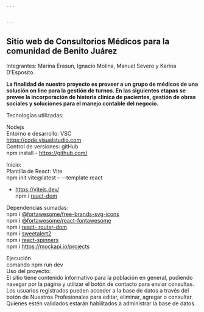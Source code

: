 ```yaml
---


---
```


<h2 id="sitio-web-de-consultorios-médicos-para-la-comunidad-de-benito-juárez">Sitio web de Consultorios Médicos para la comunidad de Benito Juárez</h2>
<p>Integrantes: Marina Erasun, Ignacio Molina, Manuel Severo y Karina D’Esposito.</p>
<p><strong>La finalidad de nuestro proyecto es proveer a un grupo de médicos de una solución on line para la gestión de turnos. En las siguientes etapas se prevee la incorporación de historia clínica de pacientes, gestión de obras sociales y soluciones para el manejo contable del negocio.</strong></p>
<p>Tecnologías utilizadas:</p>
<p>Nodejs<br>
Entorno e desarrollo: VSC<br>
 <a href="https://code.visualstudio.com/"> https://code.visualstudio.com </a><br>
Control de versiones: gitHub<br>
npm install - <a href="https://github.com/"> https://github.com/ </a></p>
<p>Inicio:<br>
Plantilla de React: Vite<br>
npm init vite@latest – --template react</p>
<ul>
<li><a href="https://vitejs.dev/"> https://vitejs.dev/ </a><br>
npm i <a href="reaccionar-dom"> react-dom </a></li>
</ul>
<p>Dependencias sumadas:<br>
npm i <a href="@fortawesome/free-brands-svg-icons">@fortawesome/free-brands-svg-icons </a><br>
npm i <a href="@fortawesome/react-fontawesome"> @fortawesome/react-fontawesome </a><br>
npm i <a href="react-router-dom"> react- router-dom </a><br>
npm i <a href="sweetalert2"> sweetalert2 </a><br>
npm i <a href="react-spinners"> react-spinners </a><br>
npm i <a href="https://mockapi.io/projects"> https://mockapi.io/projects </a></p>
<p>Ejecución<br>
comando npm run dev<br>
Uso del proyecto:<br>
El sitio tiene contenido informativo para la población en general, pudiendo navegar por la página y utilizar el  botón de contacto para enviar consultas.<br>
Los usuarios registrados pueden acceder a la base de datos a través del botón de Nuestros Profesionales para editar, eliminar, agregar o consultar.<br>
Quienes estén validados estarán habilitados a administrar la base de datos.</p>


